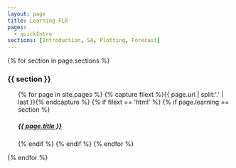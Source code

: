 ```yaml
---
layout: page
title: Learning FLR
pages:
  - quickIntro
sections: [Introduction, SA, Plotting, Forecast]
---
```


{% for section in page.sections %}
<h3>{{ section }}</h3>
<ul>
{% for page in site.pages %}
{% capture filext %}{{ page.url | split:'.' | last }}{% endcapture %}
	{% if filext == 'html' %}
	  {% if page.learning == section %}
  	  <h5><a href="{{ page.url }}">{{ page.title }}</a></h3>
  	{% endif %}
  {% endif %}
{% endfor %}
</ul>
{% endfor %}
